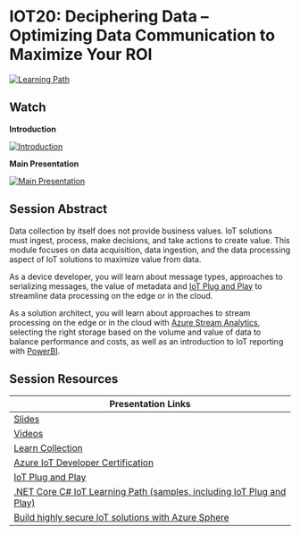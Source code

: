 # IOT20: Deciphering Data – Optimizing Data Communication to Maximize Your ROI

[![Learning Path](https://img.shields.io/badge/Learning%20Path-IOT-fe5e00?logo=microsoft)](https://aka.ms/iotlp)

## Watch

**Introduction**

[![Introduction](https://img.youtube.com/vi/NWhqouuwcCU/0.jpg)](https://www.youtube.com/watch?v=NWhqouuwcCU)

**Main Presentation**

[![Main Presentation](https://img.youtube.com/vi/sMxuVpKlRtc/0.jpg)](https://www.youtube.com/watch?v=sMxuVpKlRtc)

## Session Abstract

Data collection by itself does not provide business values.  IoT solutions must ingest, process, make decisions, and take actions to create value.  This module focuses on data acquisition, data ingestion, and the data processing aspect of IoT solutions to maximize value from data.

As a device developer, you will learn about message types, approaches to serializing messages, the value of metadata and [IoT Plug and Play](https://docs.microsoft.com/en-us/azure/iot-pnp/overview-iot-plug-and-play?WT.mc_id=sciot-video-cxa) to streamline data processing on the edge or in the cloud.

As a solution architect, you will learn about approaches to stream processing on the edge or in the cloud with [Azure Stream Analytics](https://docs.microsoft.com/azure/architecture/reference-architectures/data/stream-processing-stream-analytics?WT.mc_id=sciot-video-cxa), selecting the right storage based on the volume and value of data to balance performance and costs, as well as an introduction to IoT reporting with [PowerBI](https://docs.microsoft.com/en-us/power-bi/?WT.mc_id=sciot-video-cxa).

## Session Resources

| Presentation Links                                                        |
|---------------------------------------------------------------------------|
| [Slides](./slides)                                                        |
| [Videos](./videos)                                                        |
| [Learn Collection](https://aka.ms/iot20/learn)                            |
| [Azure IoT Developer Certification](https://aka.ms/iot20/certification)   |
| [IoT Plug and Play](https://docs.microsoft.com/en-us/azure/iot-pnp/overview-iot-plug-and-play)                                                 |
| [.NET Core C# IoT Learning Path (samples, including IoT Plug and Play)](https://aka.ms/iot20/dotnetcoreiotlearningpath?WT.mc_id=sciot-video-cxa)
| [Build highly secure IoT solutions with Azure Sphere](https://aka.ms/iot20/azurespherelearningpath)                                                    |
